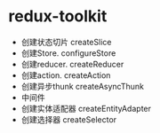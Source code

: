 # redux-toolkit

* 创建状态切片 createSlice
* 创建Store. configureStore
* 创建reducer. createReducer
* 创建action. createAction
* 创建异步thunk createAsyncThunk
* 中间件
* 创建实体适配器 createEntityAdapter
* 创建选择器 createSelector
